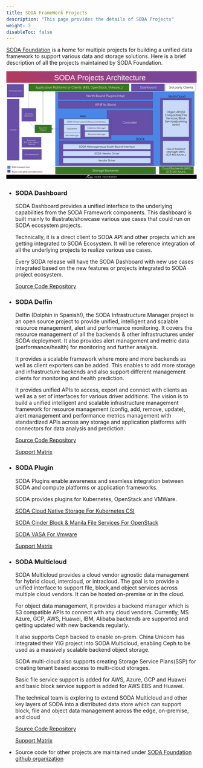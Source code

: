 ```yaml
---
title: SODA FrameWork Projects
description: "This page provides the details of SODA Projects"
weight: 3
disableToc: false
---
```

[SODA Foundation](https://sodafoundation.io) is a home for multiple projects for building a unified data framework to support various data and storage solutions. Here is a brief description of all the projects maintained by SODA Foundation.

<!-- Soda Project Architecutre Diagram -->
![SODA Projects Architecture](soda-project-architecture.png)

- ### SODA Dashboard

    SODA Dashboard provides a unified interface to the underlying capabilities from the SODA Framework components. This dashboard is built mainly to illustrate/showcase various use cases that could run on SODA ecosystem projects.

    Technically, it is a direct client to SODA API and other projects which are getting integrated to SODA Ecosystem. It will be reference integration of all the underlying projects to realize various use cases.

    Every SODA release will have the SODA Dashboard with new use cases integrated based on the new features or projects integrated to SODA project ecosystem.

    [Source Code Repository](https://github.com/sodafoundation/dashboard)

- ### SODA Delfin

    Delfin (Dolphin in Spanish!), the SODA Infrastructure Manager project is an open source project to provide unified, intelligent and scalable resource management, alert and performance monitoring. It covers the resource management of all the backends & other infrastructures under SODA deployment. It also provides  alert management and metric data (performance/health) for monitoring and further analysis.

    It provides a scalable framework where more and more backends as well as client exporters can be added. This enables to add more storage and infrastructure backends and also support different management clients for monitoring and health prediction.

    It provides unified APIs to access, export and connect with clients as well as a set of interfaces for various driver additions.
    The vision is to build a unified intelligent and scalable infrastructure management framework for resource management (config, add, remove, update), alert management and performance metrics management with standardized APIs across any storage and application platforms with connectors for data analysis and prediction.

    [Source Code Repository](https://github.com/sodafoundation/delfin)

    [Support Matrix](https://docs.sodafoundation.io/support-matrix/delfin/)


- ### SODA Plugin

    SODA Plugins enable awareness and seamless integration between SODA and compute platforms or application frameworks.

    SODA provides plugins for Kubernetes, OpenStack and VMWare.

     [SODA Cloud Native Storage For Kubernetes CSI](https://sodafoundation.io/projects/soda-plugins/kubernetes/)

     [SODA Cinder Block & Manila File Services For OpenStack](https://sodafoundation.io/projects/soda-plugins/openstack/)

     [SODA VASA For Vmware](https://sodafoundation.io/projects/soda-plugins/vmware/)

     [Support Matrix](https://docs.sodafoundation.io/support-matrix/nbp/)

- ### SODA Multicloud

    SODA Multicloud provides a cloud vendor agnostic data management for hybrid cloud, intercloud, or intracloud. The goal is to provide a unified interface to support file, block,and object services across multiple cloud vendors. It can be hosted on-premise or in the cloud.

    For object data management, it provides a backend manager which is S3 compatible APIs to connect with any cloud vendors. Currently, MS Azure, GCP, AWS, Huawei, IBM, Alibaba backends are supported and getting updated with new backends regularly.

    It also supports Ceph backed to enable on-prem. China Unicom has integrated their YIG project into SODA Multicloud, enabling Ceph to be used as a massively scalable backend object storage.

    SODA multi-cloud also supports creating Storage Service Plans(SSP) for creating tenant based access to multi-cloud storages.

    Basic file service support is added for AWS, Azure, GCP and Huawei and basic block service support is added for AWS EBS and Huawei.

    The technical team is exploring to extend SODA Multicloud and other key layers of SODA into a distributed data store which can support block, file and object data management across the edge, on-premise, and cloud

    [Source Code Repository](https://github.com/sodafoundation/multi-cloud)

    [Support Matrix](https://docs.sodafoundation.io/support-matrix/multi-cloud/)

- Source code for other projects are maintained under [SODA Foundation github organization](https://github.com/sodafoundation)
